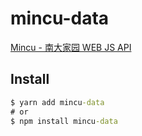# mincu-data

[Mincu - 南大家园 WEB JS API](https://github.com/ncuhome/mincu)

## Install

```cmd
$ yarn add mincu-data
# or
$ npm install mincu-data 
```